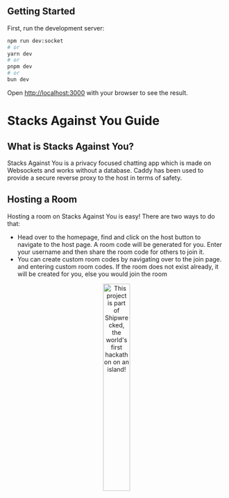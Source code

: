 
## Getting Started

First, run the development server:

```bash
npm run dev:socket
# or
yarn dev
# or
pnpm dev
# or
bun dev
```

Open [http://localhost:3000](http://localhost:3000) with your browser to see the result.

# Stacks Against You Guide
## What is Stacks Against You?
Stacks Against You is a privacy focused chatting app which is made on Websockets and works without a database. Caddy has been used to provide a secure reverse proxy to the host in terms of safety.

## Hosting a Room
Hosting a room on Stacks Against You is easy! There are two ways to do that:

- Head over to the homepage, find and click on the host button to navigate to the host page. A room code will be generated for you. Enter your username and then share the room code for others to join it.
- You can create custom room codes by navigating over to the join page. and entering custom room codes. If the room does not exist already, it will be created for you, else you would join the room

<div align="center">
  <a href="https://shipwrecked.hackclub.com/?t=ghrm" target="_blank">
    <img src="https://hc-cdn.hel1.your-objectstorage.com/s/v3/739361f1d440b17fc9e2f74e49fc185d86cbec14_badge.png" 
         alt="This project is part of Shipwrecked, the world's first hackathon on an island!" 
         style="width: 35%;">
  </a>
</div>
